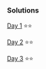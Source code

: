 ### Solutions

[Day 1](src/main/kotlin/Day1.kt) ⭐⭐

[Day 2](src/main/kotlin/Day2.kt) ⭐⭐

[Day 3](src/main/kotlin/Day3.kt) ⭐⭐

